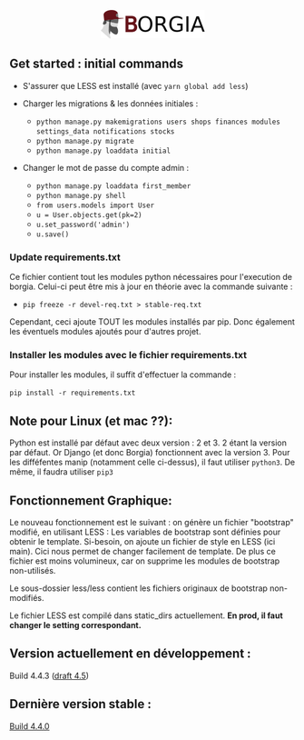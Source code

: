 <p align="center">
   <img src="./static/static_dirs/img/borgia-logo-light.png" />
</p>

## Get started : initial commands

* S'assurer que LESS est installé (avec ``yarn global add less``)

* Charger les migrations & les données initiales :
    * ``python manage.py makemigrations users shops finances modules settings_data notifications stocks``
    * ``python manage.py migrate``
    * ``python manage.py loaddata initial``
* Changer le mot de passe du compte admin :
    * ``python manage.py loaddata first_member``
    * ``python manage.py shell``
    * ``from users.models import User``
    * ``u = User.objects.get(pk=2)``
    * ``u.set_password('admin')``
    * ``u.save()``


### Update requirements.txt
Ce fichier contient tout les modules python nécessaires pour l'execution de borgia.
Celui-ci peut être mis à jour en théorie avec la commande suivante :

* ``pip freeze -r devel-req.txt > stable-req.txt``

Cependant, ceci ajoute TOUT les modules installés par pip. Donc également les éventuels modules ajoutés pour d'autres projet.

### Installer les modules avec le fichier requirements.txt

Pour installer les modules, il suffit d'effectuer la commande :

``pip install -r requirements.txt``


## Note pour Linux (et mac ??):

Python est installé par défaut avec deux version : 2 et 3. 2 étant la version par défaut.
Or Django (et donc Borgia) fonctionnent avec la version 3. Pour les difféfentes manip (notamment celle ci-dessus), il faut utiliser ``python3``. De même, il faudra utiliser ``pip3``


## Fonctionnement Graphique:

 Le nouveau fonctionnement est le suivant : on génère un fichier "bootstrap" modifié, en utilisant LESS :
 Les variables de bootstrap sont définies pour obtenir le template.
 Si-besoin, on ajoute un fichier de style en LESS (ici main). Cici nous permet de changer facilement de template.
 De plus ce fichier est moins volumineux, car on supprime les modules de bootstrap non-utilisés.

 Le sous-dossier less/less contient les fichiers originaux de bootstrap non-modifiés.

 Le fichier LESS est compilé dans static_dirs actuellement. __En prod, il faut changer le setting correspondant.__


## Version actuellement en développement :
Build 4.4.3 ([draft 4.5](https://github.com/borgia-app/Borgia/releases/tag/untagged-35f548c24f5bef9cfd1e))

## Dernière version stable :
[Build 4.4.0](https://github.com/borgia-app/Borgia/tree/4.4.0)

